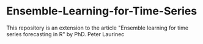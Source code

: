 # Ensemble-Learning-for-Time-Series
This repository is an extension to the article "Ensemble learning for time series forecasting in R" by PhD. Peter Laurinec

